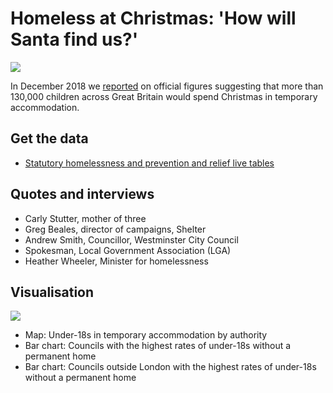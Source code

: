 # Homeless at Christmas: 'How will Santa find us?'

![](https://ichef.bbci.co.uk/news/624/cpsprodpb/0065/production/_104510100_homelessmap9-nc.png)

In December 2018 we [reported](https://www.bbc.co.uk/news/uk-england-46360119) on official figures suggesting that more than 130,000 children across Great Britain would spend Christmas in temporary accommodation.

## Get the data

* [Statutory homelessness and prevention and relief live tables](https://www.gov.uk/government/statistical-data-sets/live-tables-on-homelessness#statutory-homelessness-and-prevention-and-relief-live-tables)

## Quotes and interviews

* Carly Stutter, mother of three
* Greg Beales, director of campaigns, Shelter
* Andrew Smith, Councillor, Westminster City Council
* Spokesman, Local Government Association (LGA) 
* Heather Wheeler, Minister for homelessness 

## Visualisation

![](https://ichef.bbci.co.uk/news/624/cpsprodpb/8FCB/production/_104611863_homelesshighest-nc.png)

* Map: Under-18s in temporary accommodation by authority
* Bar chart: Councils with the highest rates of under-18s without a permanent home
* Bar chart: Councils outside London with the highest rates of under-18s without a permanent home
